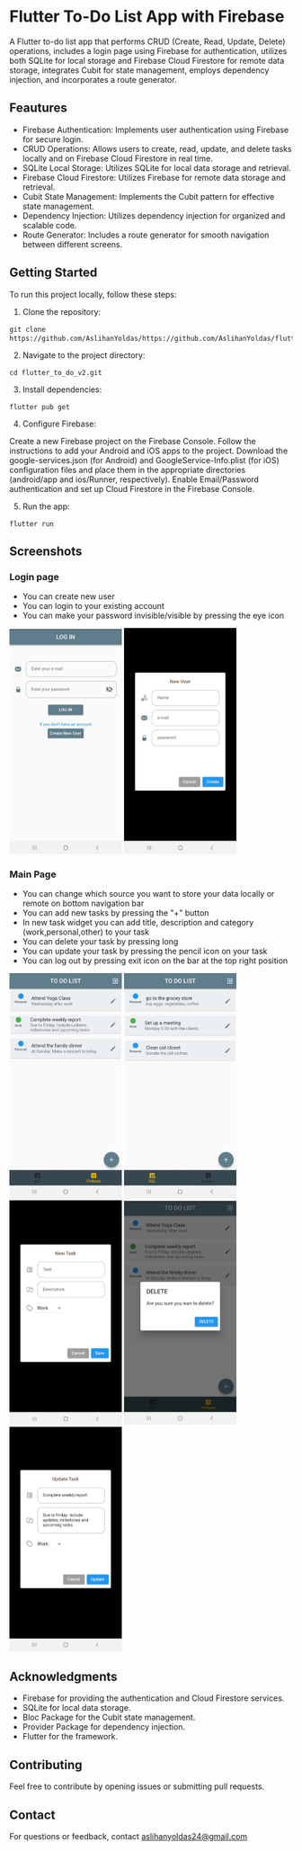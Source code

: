 # Flutter To-Do List App with Firebase

A Flutter to-do list app that performs CRUD (Create, Read, Update, Delete) operations, includes a login page using Firebase for authentication, utilizes both SQLite for local storage and Firebase Cloud Firestore for remote data storage, integrates Cubit for state management, employs dependency injection, and incorporates a route generator.

## Feautures
- Firebase Authentication: Implements user authentication using Firebase for secure login.
- CRUD Operations: Allows users to create, read, update, and delete tasks locally and on Firebase Cloud Firestore in real time.
- SQLite Local Storage: Utilizes SQLite for local data storage and retrieval.
- Firebase Cloud Firestore: Utilizes Firebase for remote data storage and retrieval.
- Cubit State Management: Implements the Cubit pattern for effective state management.
- Dependency Injection: Utilizes dependency injection for organized and scalable code.
- Route Generator: Includes a route generator for smooth navigation between different screens.

## Getting Started
To run this project locally, follow these steps:

1. Clone the repository:
``` 
git clone https://github.com/AslihanYoldas/https://github.com/AslihanYoldas/flutter_to_do_v2.git
```
2. Navigate to the project directory:

```
cd flutter_to_do_v2.git
```
3. Install dependencies:
```
flutter pub get
```
4. Configure Firebase:

Create a new Firebase project on the Firebase Console.
Follow the instructions to add your Android and iOS apps to the project.
Download the google-services.json (for Android) and GoogleService-Info.plist (for iOS) configuration files and place them in the appropriate directories (android/app and ios/Runner, respectively).
Enable Email/Password authentication and set up Cloud Firestore in the Firebase Console.

5. Run the app:

``` 
flutter run
``` 

## Screenshots
### Login page 
- You can create new user
- You can login to your existing account
- You can make your password invisible/visible by pressing the eye icon

<img src="screen_shots/login_page.jpeg" alt="login_page" width="200"/>
<img src="screen_shots/create_user.jpeg" alt="create_user" width="200"/>

### Main Page
- You can change which source you want to store your data locally or remote on bottom navigation bar
- You can add new tasks by pressing the "+" button
- In new task widget you can add title, description and category (work,personal,other) to your task
- You can delete your task by pressing long
- You can update your task by pressing the pencil icon on your task
- You can log out by pressing exit icon on the bar at the top right position

<img src="screen_shots/firebase_main_page.jpeg" alt="firebase_main_page" width="200"/>
<img src="screen_shots/sql_main_page.jpeg" alt="sql_main_page" width="200"/>
<img src="screen_shots/new_task.jpeg" alt="new_task" width="200"/>
<img src="screen_shots/delete_task.jpeg" alt="delete_task" width="200"/>
<img src="screen_shots/update_task.jpeg" alt="update_task" width="200"/>

## Acknowledgments
- Firebase for providing the authentication and Cloud Firestore services.
- SQLite for local data storage.
- Bloc Package for the Cubit state management.
- Provider Package for dependency injection.
- Flutter for the framework.

## Contributing
Feel free to contribute by opening issues or submitting pull requests. 

## Contact
For questions or feedback, contact aslihanyoldas24@gmail.com


